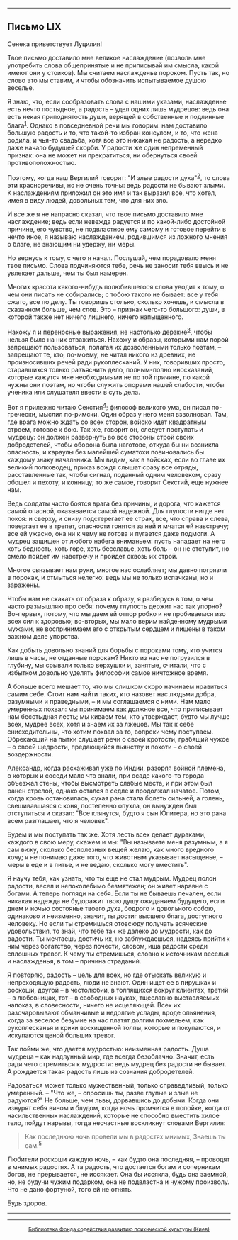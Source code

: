 

* * *

## Письмо LIX

Сенека приветствует Луцилия!

Твое письмо доставило мне великое наслаждение (позволь мне употребить слова общепринятые и не приписывай им смысла, какой имеют они у стоиков). Мы считаем наслажденье пороком. Пусть так, но слово это мы ставим, и чтобы обозначить испытываемое душою веселье.

Я знаю, что, если сообразовать слова с нашими указами, наслажденье есть нечто постыдное, а радость – удел одних лишь мудрецов: ведь она есть некая приподнятость души, верящей в собственные и подлинные блага<sup>[1](refer.htm#pLIX-1)</sup>. Однако в повседневной речи мы говорим: нам доставило большую радость и то, что такой-то избран консулом, и то, что жена родила, и чья-то свадьба, хотя все это никакая не радость, а нередко даже начало будущей скорби. У радости же один непременный признак: она не может ни прекратиться, ни обернуться своей противоположностью.

Поэтому, когда наш Вергилий говорит: "И злые радости духа"<sup>[2](refer.htm#pLIX-2)</sup>, то слова эти красноречивы, но не очень точны: ведь радости не бывают злыми. К наслаждениям приложил он это имя и так выразил все, что хотел, имея в виду людей, довольных тем, что для них зло.

И все же я не напрасно сказал, что твое письмо доставило мне наслаждение; ведь если невежда радуется и по какой-либо достойной причине, его чувство, не подвластное ему самому и готовое перейти в нечто иное, я называю наслаждением, родившимся из ложного мнения о благе, не знающим ни удержу, ни меры.

Но вернусь к тому, с чего я начал. Послушай, чем порадовало меня твое письмо. Слова подчиняются тебе, речь не заносит тебя ввысь и не увлекает дальше, чем ты был намерен.

Многих красота какого-нибудь полюбившегося слова уводит к тому, о чем они писать не собирались; с тобою такого не бывает: все у тебя сжато, все по делу. Ты говоришь столько, сколько хочешь, и смысла в сказанном больше, чем слов. Это – признак чего-то большого: души, в которой также нет ничего лишнего, ничего напыщенного.

Нахожу я и переносные выражения, не настолько дерзкие<sup>[3](refer.htm#pLIX-3)</sup>, чтобы нельзя было на них отважиться. Нахожу и образы, которыми нам порой запрещают пользоваться, полагая их дозволенными только поэтам, – запрещают те, кто, по-моему, не читал никого из древних, не произносивших речей ради рукоплесканий. У них, говоривших просто, старавшихся только разъяснить дело, полным-полно иносказаний, которые кажутся мне необходимыми не по той причине, по какой нужны они поэтам, но чтобы служить опорами нашей слабости, чтобы ученика или слушателя ввести в суть дела.

Вот я прилежно читаю Секстия<sup>[4](refer.htm#pLIX-4)</sup>; философ великого ума, он писал по-гречески, мыслил по-римски. Один образ у него меня взволновал. Там, где врага можно ждать со всех сторон, войско идет квадратным строем, готовое к бою. Так же, говорит он, следует поступать и мудрецу: он должен развернуть во все стороны строй своих добродетелей, чтобы оборона была наготове, откуда бы ни возникла опасность, и караулы без малейшей суматохи повиновались бы каждому знаку начальника. Мы видим, как в войсках, если во главе их великий полководец, приказ вождя слышат сразу все отряды, расставленные так, чтобы сигнал, поданный одним человеком, сразу обошел и пехоту, и конницу; то же самое, говорит Секстий, еще нужнее нам.

Ведь солдаты часто боятся врага без причины, и дорога, что кажется самой опасной, оказывается самой надежной. Для глупости нигде нет покоя: и сверху, и снизу подстерегает ее страх, все, что справа и слева, повергает ее в трепет, опасности гонятся за ней и мчатся ей навстречу; все ей ужасно, она ни к чему не готова и пугается даже подмоги. А мудрец защищен от любого набега вниманьем: пусть нападает на него хоть бедность, хоть горе, хоть бесславье, хоть боль – он не отступит, но смело пойдет им навстречу и пройдет сквозь их строй.

Многое связывает нам руки, многое нас ослабляет; мы давно погрязли в пороках, и отмыться нелегко: ведь мы не только испачканы, но и заражены.

Чтобы нам не скакать от образа к образу, я разберусь в том, о чем часто размышляю про себя: почему глупость держит нас так упорно? Во-первых, потому, что мы даем ей отпор робко и не пробиваемся изо всех сил к здоровью; во-вторых, мы мало верим найденному мудрыми мужами, не воспринимаем его с открытым сердцем и лишены в таком важном деле упорства.

Как добыть довольно знаний для борьбы с пороками тому, кто учится лишь в часы, не отданные порокам? Никто из нас не погрузился в глубину, мы срывали только верхушки и, занятые, считали, что с избытком довольно уделять философии самое ничтожное время.

А больше всего мешает то, что мы слишком скоро начинаем нравиться самим себе. Стоит нам найти таких, кто назовет нас людьми добра, разумными и праведными, – и мы соглашаемся с ними. Нам мало умеренных похвал: мы принимаем как должное все, что приписывает нам бесстыдная лесть; мы киваем тем, кто утверждает, будто мы лучше всех, мудрее всех, хотя и знаем их за лжецов. Мы так к себе снисходительны, что хотим похвал за то, вопреки чему поступаем. Обрекающий на пытки слушает речи о своей кротости, грабящий чужое – о своей щедрости, предающийся пьянству и похоти – о своей воздержности.

Александр, когда расхаживал уже по Индии, разоряя войной племена, о которых и соседи мало что знали, при осаде какого-то города объезжал стены, чтобы высмотреть слабые места, и при этом был ранен стрелой, однако остался в седле и продолжал начатое. Потом, когда кровь остановилась, сухая рана стала болеть сильней, а голень, свешивавшаяся с коня, постепенно опухла, он вынужден был отступиться и сказал: "Все клянутся, будто я сын Юпитера, но это рана всем разглашает, что я человек".

Будем и мы поступать так же. Хотя лесть всех делает дураками, каждого в свою меру, скажем и мы: "Вы называете меня разумным, а я сам вижу, сколько бесполезных вещей желаю, как много вредного хочу; я не понимаю даже того, что животным указывает насыщенье, – меры в еде и в питье, и не ведаю, сколько могу вместить".

Я научу тебя, как узнать, что ты еще не стал мудрым. Мудрец полон радости, весел и непоколебимо безмятежен; он живет наравне с богами. А теперь погляди на себя. Если ты не бываешь печален, если никакая надежда не будоражит твою душу ожиданием будущего, если днем и ночью состоянье твоего духа, бодрого и довольного собою, одинаково и неизменно, значит, ты достиг высшего блага, доступного человеку. Но если ты стремишься отовсюду получать всяческие удовольствия, то знай, что тебе так же далеко до мудрости, как до радости. Ты мечтаешь достичь их, но заблуждаешься, надеясь прийти к ним через богатство, через почести, словом, ища радости среди сплошных тревог. К чему ты стремишься, словно к источникам веселья и наслажденья, в том – причина страданий.

Я повторяю, радость – цель для всех, но где отыскать великую и непреходящую радость, люди не знают. Один ищет ее в пирушках и роскоши, другой – в честолюбии, в толпящихся вокруг клиентах, третий – в любовницах, тот – в свободных науках, тщеславно выставляемых напоказ, в словесности, ничего не исцеляющей. Всех их разочаровывают обманчивые и недолгие услады, вроде опьянения, когда за веселое безумие на час платят долгим похмельем, как рукоплесканья и крики восхищенной толпы, которые и покупаются, и искупаются ценой больших тревог.

Так пойми же, что дается мудростью: неизменная радость. Душа мудреца – как надлунный мир, где всегда безоблачно. Значит, есть ради чего стремиться к мудрости: ведь мудрец без радости не бывает. А рождается такая радость лишь из сознания добродетелей.

Радоваться может только мужественный, только справедливый, только умеренный. – "Что же, – спросишь ты, разве глупые и злые не радуются?" Не больше, чем львы, дорвавшись до добычи. Когда они изнурят себя вином и блудом, когда ночь промчится в попойке, когда от насильственных наслаждений, которые не способно вместить хилое тело, пойдут нарывы, тогда несчастные воскликнут словами Вергилия:

> Как последнюю ночь провели мы в радостях мнимых,
> Знаешь ты сам.<sup>[5](refer.htm#pLIX-5)</sup>

Любители роскоши каждую ночь, – как будто она последняя, – проводят в мнимых радостях. А та радость, что достается богам и соперникам богов, не прерывается, не иссякает. Она бы иссякла, будь она заемной, но, не будучи чужим подарком, она не подвластна и чужому произволу. Что не дано фортуной, того ей не отнять.

Будь здоров.

<div align="center">

* * *



* * *

[<small>Библиотека Фонда содействия развитию психической культуры (Киев)</small>](mailto:webmaster@psylib.kiev.ua)</div>